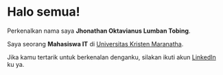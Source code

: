 # Halo semua! 

Perkenalkan nama saya **Jhonathan Oktavianus Lumban Tobing**.

Saya seorang **Mahasiswa IT** di [Universitas Kristen Maranatha](https://www.maranatha.edu/).

Jika kamu tertarik untuk berkenalan denganku, silakan ikuti akun [LinkedIn](https://www.linkedin.com/in/jhonathan-oktavianus-7852ab227/) ku ya.
